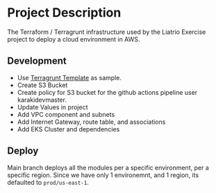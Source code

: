 # Project Description

The Terraform / Terragrunt infrastructure used by the Liatrio Exercise project to deploy a cloud environment in AWS. 

## Development 

- Use [Terragrunt Template](https://github.com/gruntwork-io/terragrunt-infrastructure-live-example) as sample. 
- Create S3 Bucket
- Create policy for S3 bucket for the github actions pipeline user karakidevmaster.
- Update Values in project
- Add VPC component and subnets
- Add Internet Gateway, route table, and associations
- Add EKS Cluster and dependencies

## Deploy

Main branch deploys all the modules per a specific environment, per a specific region. Since we have only 1 environemnt, and 1 region, its defaulted to `prod/us-east-1`. 